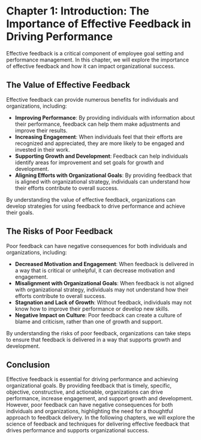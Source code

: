 Chapter 1: Introduction: The Importance of Effective Feedback in Driving Performance
====================================================================================

Effective feedback is a critical component of employee goal setting and performance management. In this chapter, we will explore the importance of effective feedback and how it can impact organizational success.

The Value of Effective Feedback
-------------------------------

Effective feedback can provide numerous benefits for individuals and organizations, including:

* **Improving Performance**: By providing individuals with information about their performance, feedback can help them make adjustments and improve their results.
* **Increasing Engagement**: When individuals feel that their efforts are recognized and appreciated, they are more likely to be engaged and invested in their work.
* **Supporting Growth and Development**: Feedback can help individuals identify areas for improvement and set goals for growth and development.
* **Aligning Efforts with Organizational Goals**: By providing feedback that is aligned with organizational strategy, individuals can understand how their efforts contribute to overall success.

By understanding the value of effective feedback, organizations can develop strategies for using feedback to drive performance and achieve their goals.

The Risks of Poor Feedback
--------------------------

Poor feedback can have negative consequences for both individuals and organizations, including:

* **Decreased Motivation and Engagement**: When feedback is delivered in a way that is critical or unhelpful, it can decrease motivation and engagement.
* **Misalignment with Organizational Goals**: When feedback is not aligned with organizational strategy, individuals may not understand how their efforts contribute to overall success.
* **Stagnation and Lack of Growth**: Without feedback, individuals may not know how to improve their performance or develop new skills.
* **Negative Impact on Culture**: Poor feedback can create a culture of blame and criticism, rather than one of growth and support.

By understanding the risks of poor feedback, organizations can take steps to ensure that feedback is delivered in a way that supports growth and development.

Conclusion
----------

Effective feedback is essential for driving performance and achieving organizational goals. By providing feedback that is timely, specific, objective, constructive, and actionable, organizations can drive performance, increase engagement, and support growth and development. However, poor feedback can have negative consequences for both individuals and organizations, highlighting the need for a thoughtful approach to feedback delivery. In the following chapters, we will explore the science of feedback and techniques for delivering effective feedback that drives performance and supports organizational success.
